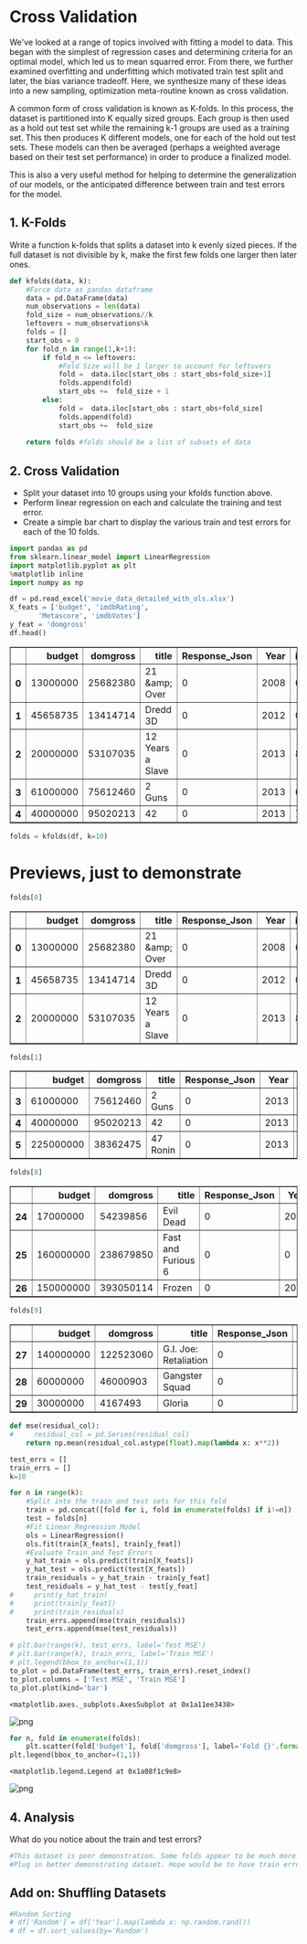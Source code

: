 
# Cross Validation
We've looked at a range of topics involved with fitting a model to data. This began with the simplest of regression cases and determining criteria for an optimal model, which led us to mean squarred error. From there, we further examined overfitting and underfitting which motivated train test split and later, the bias variance tradeoff. Here, we synthesize many of these ideas into a new sampling, optimization meta-routine known as cross validation. 

A common form of cross validation is known as K-folds. In this process, the dataset is partitioned into K equally sized groups. Each group is then used as a hold out test set while the remaining k-1 groups are used as a training set. This then produces K different models, one for each of the hold out test sets. These models can then be averaged (perhaps a weighted average based on their test set performance) in order to produce a finalized model.

This is also a very useful method for helping to determine the generalization of our models, or the anticipated difference between train and test errors for the model.

## 1. K-Folds
Write a function k-folds that splits a dataset into k evenly sized pieces.
If the full dataset is not divisible by k, make the first few folds one larger then later ones.


```python
def kfolds(data, k):
    #Force data as pandas dataframe
    data = pd.DataFrame(data)
    num_observations = len(data)
    fold_size = num_observations//k
    leftovers = num_observations%k
    folds = []
    start_obs = 0
    for fold_n in range(1,k+1):
        if fold_n <= leftovers:
            #Fold Size will be 1 larger to account for leftovers
            fold =  data.iloc[start_obs : start_obs+fold_size+1] 
            folds.append(fold)
            start_obs +=  fold_size + 1
        else:
            fold =  data.iloc[start_obs : start_obs+fold_size] 
            folds.append(fold)
            start_obs +=  fold_size
            
    return folds #folds should be a list of subsets of data
```

## 2. Cross Validation
* Split your dataset into 10 groups using your kfolds function above.
* Perform linear regression on each and calculate the training and test error. 
* Create a simple bar chart to display the various train and test errors for each of the 10 folds.


```python
import pandas as pd
from sklearn.linear_model import LinearRegression
import matplotlib.pyplot as plt
%matplotlib inline
import numpy as np
```


```python
df = pd.read_excel('movie_data_detailed_with_ols.xlsx')
X_feats = ['budget', 'imdbRating',
       'Metascore', 'imdbVotes']
y_feat = 'domgross'
df.head()
```




<div>
<style scoped>
    .dataframe tbody tr th:only-of-type {
        vertical-align: middle;
    }

    .dataframe tbody tr th {
        vertical-align: top;
    }

    .dataframe thead th {
        text-align: right;
    }
</style>
<table border="1" class="dataframe">
  <thead>
    <tr style="text-align: right;">
      <th></th>
      <th>budget</th>
      <th>domgross</th>
      <th>title</th>
      <th>Response_Json</th>
      <th>Year</th>
      <th>imdbRating</th>
      <th>Metascore</th>
      <th>imdbVotes</th>
      <th>Model</th>
    </tr>
  </thead>
  <tbody>
    <tr>
      <th>0</th>
      <td>13000000</td>
      <td>25682380</td>
      <td>21 &amp;amp; Over</td>
      <td>0</td>
      <td>2008</td>
      <td>6.8</td>
      <td>48</td>
      <td>206513</td>
      <td>4.912759e+07</td>
    </tr>
    <tr>
      <th>1</th>
      <td>45658735</td>
      <td>13414714</td>
      <td>Dredd 3D</td>
      <td>0</td>
      <td>2012</td>
      <td>0.0</td>
      <td>0</td>
      <td>0</td>
      <td>2.267265e+05</td>
    </tr>
    <tr>
      <th>2</th>
      <td>20000000</td>
      <td>53107035</td>
      <td>12 Years a Slave</td>
      <td>0</td>
      <td>2013</td>
      <td>8.1</td>
      <td>96</td>
      <td>537525</td>
      <td>1.626624e+08</td>
    </tr>
    <tr>
      <th>3</th>
      <td>61000000</td>
      <td>75612460</td>
      <td>2 Guns</td>
      <td>0</td>
      <td>2013</td>
      <td>6.7</td>
      <td>55</td>
      <td>173726</td>
      <td>7.723381e+07</td>
    </tr>
    <tr>
      <th>4</th>
      <td>40000000</td>
      <td>95020213</td>
      <td>42</td>
      <td>0</td>
      <td>2013</td>
      <td>7.5</td>
      <td>62</td>
      <td>74170</td>
      <td>4.151958e+07</td>
    </tr>
  </tbody>
</table>
</div>




```python
folds = kfolds(df, k=10)
```

# Previews, just to demonstrate


```python
folds[0]
```




<div>
<style scoped>
    .dataframe tbody tr th:only-of-type {
        vertical-align: middle;
    }

    .dataframe tbody tr th {
        vertical-align: top;
    }

    .dataframe thead th {
        text-align: right;
    }
</style>
<table border="1" class="dataframe">
  <thead>
    <tr style="text-align: right;">
      <th></th>
      <th>budget</th>
      <th>domgross</th>
      <th>title</th>
      <th>Response_Json</th>
      <th>Year</th>
      <th>imdbRating</th>
      <th>Metascore</th>
      <th>imdbVotes</th>
      <th>Model</th>
    </tr>
  </thead>
  <tbody>
    <tr>
      <th>0</th>
      <td>13000000</td>
      <td>25682380</td>
      <td>21 &amp;amp; Over</td>
      <td>0</td>
      <td>2008</td>
      <td>6.8</td>
      <td>48</td>
      <td>206513</td>
      <td>4.912759e+07</td>
    </tr>
    <tr>
      <th>1</th>
      <td>45658735</td>
      <td>13414714</td>
      <td>Dredd 3D</td>
      <td>0</td>
      <td>2012</td>
      <td>0.0</td>
      <td>0</td>
      <td>0</td>
      <td>2.267265e+05</td>
    </tr>
    <tr>
      <th>2</th>
      <td>20000000</td>
      <td>53107035</td>
      <td>12 Years a Slave</td>
      <td>0</td>
      <td>2013</td>
      <td>8.1</td>
      <td>96</td>
      <td>537525</td>
      <td>1.626624e+08</td>
    </tr>
  </tbody>
</table>
</div>




```python
folds[1]
```




<div>
<style scoped>
    .dataframe tbody tr th:only-of-type {
        vertical-align: middle;
    }

    .dataframe tbody tr th {
        vertical-align: top;
    }

    .dataframe thead th {
        text-align: right;
    }
</style>
<table border="1" class="dataframe">
  <thead>
    <tr style="text-align: right;">
      <th></th>
      <th>budget</th>
      <th>domgross</th>
      <th>title</th>
      <th>Response_Json</th>
      <th>Year</th>
      <th>imdbRating</th>
      <th>Metascore</th>
      <th>imdbVotes</th>
      <th>Model</th>
    </tr>
  </thead>
  <tbody>
    <tr>
      <th>3</th>
      <td>61000000</td>
      <td>75612460</td>
      <td>2 Guns</td>
      <td>0</td>
      <td>2013</td>
      <td>6.7</td>
      <td>55</td>
      <td>173726</td>
      <td>7.723381e+07</td>
    </tr>
    <tr>
      <th>4</th>
      <td>40000000</td>
      <td>95020213</td>
      <td>42</td>
      <td>0</td>
      <td>2013</td>
      <td>7.5</td>
      <td>62</td>
      <td>74170</td>
      <td>4.151958e+07</td>
    </tr>
    <tr>
      <th>5</th>
      <td>225000000</td>
      <td>38362475</td>
      <td>47 Ronin</td>
      <td>0</td>
      <td>2013</td>
      <td>6.3</td>
      <td>28</td>
      <td>128766</td>
      <td>1.605898e+08</td>
    </tr>
  </tbody>
</table>
</div>




```python
folds[8]
```




<div>
<style scoped>
    .dataframe tbody tr th:only-of-type {
        vertical-align: middle;
    }

    .dataframe tbody tr th {
        vertical-align: top;
    }

    .dataframe thead th {
        text-align: right;
    }
</style>
<table border="1" class="dataframe">
  <thead>
    <tr style="text-align: right;">
      <th></th>
      <th>budget</th>
      <th>domgross</th>
      <th>title</th>
      <th>Response_Json</th>
      <th>Year</th>
      <th>imdbRating</th>
      <th>Metascore</th>
      <th>imdbVotes</th>
      <th>Model</th>
    </tr>
  </thead>
  <tbody>
    <tr>
      <th>24</th>
      <td>17000000</td>
      <td>54239856</td>
      <td>Evil Dead</td>
      <td>0</td>
      <td>2013</td>
      <td>6.5</td>
      <td>57</td>
      <td>139940</td>
      <td>4.076999e+07</td>
    </tr>
    <tr>
      <th>25</th>
      <td>160000000</td>
      <td>238679850</td>
      <td>Fast and Furious 6</td>
      <td>0</td>
      <td>0</td>
      <td>0.0</td>
      <td>0</td>
      <td>0</td>
      <td>2.383743e+08</td>
    </tr>
    <tr>
      <th>26</th>
      <td>150000000</td>
      <td>393050114</td>
      <td>Frozen</td>
      <td>0</td>
      <td>2013</td>
      <td>7.5</td>
      <td>74</td>
      <td>483555</td>
      <td>2.242330e+08</td>
    </tr>
  </tbody>
</table>
</div>




```python
folds[9]
```




<div>
<style scoped>
    .dataframe tbody tr th:only-of-type {
        vertical-align: middle;
    }

    .dataframe tbody tr th {
        vertical-align: top;
    }

    .dataframe thead th {
        text-align: right;
    }
</style>
<table border="1" class="dataframe">
  <thead>
    <tr style="text-align: right;">
      <th></th>
      <th>budget</th>
      <th>domgross</th>
      <th>title</th>
      <th>Response_Json</th>
      <th>Year</th>
      <th>imdbRating</th>
      <th>Metascore</th>
      <th>imdbVotes</th>
      <th>Model</th>
    </tr>
  </thead>
  <tbody>
    <tr>
      <th>27</th>
      <td>140000000</td>
      <td>122523060</td>
      <td>G.I. Joe: Retaliation</td>
      <td>0</td>
      <td>2013</td>
      <td>5.8</td>
      <td>41</td>
      <td>158210</td>
      <td>1.193156e+08</td>
    </tr>
    <tr>
      <th>28</th>
      <td>60000000</td>
      <td>46000903</td>
      <td>Gangster Squad</td>
      <td>0</td>
      <td>2013</td>
      <td>6.7</td>
      <td>40</td>
      <td>188846</td>
      <td>7.125032e+07</td>
    </tr>
    <tr>
      <th>29</th>
      <td>30000000</td>
      <td>4167493</td>
      <td>Gloria</td>
      <td>0</td>
      <td>1980</td>
      <td>7.1</td>
      <td>0</td>
      <td>0</td>
      <td>-1.783223e+07</td>
    </tr>
  </tbody>
</table>
</div>




```python
def mse(residual_col):
#     residual_col = pd.Series(residual_col)
    return np.mean(residual_col.astype(float).map(lambda x: x**2))
```


```python
test_errs = []
train_errs = []
k=10

for n in range(k):
    #Split into the train and test sets for this fold
    train = pd.concat([fold for i, fold in enumerate(folds) if i!=n])
    test = folds[n]
    #Fit Linear Regression Model
    ols = LinearRegression()
    ols.fit(train[X_feats], train[y_feat])
    #Evaluate Train and Test Errors
    y_hat_train = ols.predict(train[X_feats])
    y_hat_test = ols.predict(test[X_feats])
    train_residuals = y_hat_train - train[y_feat]
    test_residuals = y_hat_test - test[y_feat]
#     print(y_hat_train)
#     print(train[y_feat])
#     print(train_residuals)
    train_errs.append(mse(train_residuals))
    test_errs.append(mse(test_residuals))

# plt.bar(range(k), test_errs, label='Test MSE')
# plt.bar(range(k), train_errs, label='Train MSE')
# plt.legend(bbox_to_anchor=(1,1))
to_plot = pd.DataFrame(test_errs, train_errs).reset_index()
to_plot.columns = ['Test MSE', 'Train MSE']
to_plot.plot(kind='bar')
```




    <matplotlib.axes._subplots.AxesSubplot at 0x1a11ee3438>




![png](index_files/index_13_1.png)



```python
for n, fold in enumerate(folds):
    plt.scatter(fold['budget'], fold['domgross'], label='Fold {}'.format(n))
plt.legend(bbox_to_anchor=(1,1))
```




    <matplotlib.legend.Legend at 0x1a08f1c9e8>




![png](index_files/index_14_1.png)


## 4. Analysis
What do you notice about the train and test errors?


```python
#This dataset is poor demonstration. Some folds appear to be much more representative then others.
#Plug in better demonstrating dataset. Hope would be to have train error consistently less then test error.
```

## Add on: Shuffling Datasets


```python
#Random Sorting
# df['Random'] = df['Year'].map(lambda x: np.random.rand())
# df = df.sort_values(by='Random')
```
